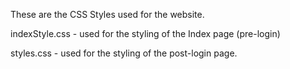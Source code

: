 These are the CSS Styles used for the website.

indexStyle.css - used for the styling of the Index page (pre-login)

styles.css - used for the styling of the post-login page.
